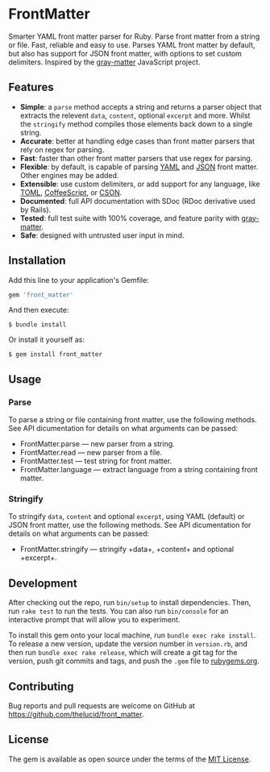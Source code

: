 # FrontMatter

Smarter YAML front matter parser for Ruby. Parse front matter from a string or file. Fast, reliable and easy to use. Parses YAML front matter by default, but also has support for JSON front matter, with options to set custom delimiters. Inspired by the [gray-matter](https://github.com/jonschlinkert/gray-matter) JavaScript project.

## Features

* **Simple**: a `parse` method accepts a string and returns a parser object that extracts the relevent `data`, `content`, optional `excerpt` and more. Whilst the `stringify` method compiles those elements back down to a single string.
* **Accurate**: better at handling edge cases than front matter parsers that rely on regex for parsing.
* **Fast**: faster than other front matter parsers that use regex for parsing.
* **Flexible**: by default, is capable of parsing [YAML](https://github.com/nodeca/js-yaml) and [JSON](http://en.wikipedia.org/wiki/Json) front matter. Other engines may be added.
* **Extensible**: use custom delimiters, or add support for any language, like [TOML](http://github.com/mojombo/toml), [CoffeeScript](http://coffeescript.org), or [CSON](https://github.com/bevry/cson).
* **Documented**: full API documentation with SDoc (RDoc derivative used by Rails).
* **Tested**: full test suite with 100% coverage, and feature parity with [gray-matter](https://github.com/jonschlinkert/gray-matter).
* **Safe**: designed with untrusted user input in mind.

## Installation

Add this line to your application's Gemfile:

```ruby
gem 'front_matter'
```

And then execute:

    $ bundle install

Or install it yourself as:

    $ gem install front_matter

## Usage

### Parse

To parse a string or file containing front matter, use the following methods. See API dicumentation for details on what arguments can be passed:

* FrontMatter.parse — new parser from a string.
* FrontMatter.read — new parser from a file.
* FrontMatter.test — test string for front matter.
* FrontMatter.language — extract language from a
  string containing front matter.

### Stringify

To stringify `data`, `content` and optional `excerpt`, using YAML (default) or JSON front matter, use the following methods. See API dicumentation for details on what arguments can be passed:

* FrontMatter.stringify — stringify +data+, +content+ and optional +excerpt+.

## Development

After checking out the repo, run `bin/setup` to install dependencies. Then, run `rake test` to run the tests. You can also run `bin/console` for an interactive prompt that will allow you to experiment.

To install this gem onto your local machine, run `bundle exec rake install`. To release a new version, update the version number in `version.rb`, and then run `bundle exec rake release`, which will create a git tag for the version, push git commits and tags, and push the `.gem` file to [rubygems.org](https://rubygems.org).

## Contributing

Bug reports and pull requests are welcome on GitHub at https://github.com/thelucid/front_matter.


## License

The gem is available as open source under the terms of the [MIT License](https://opensource.org/licenses/MIT).

